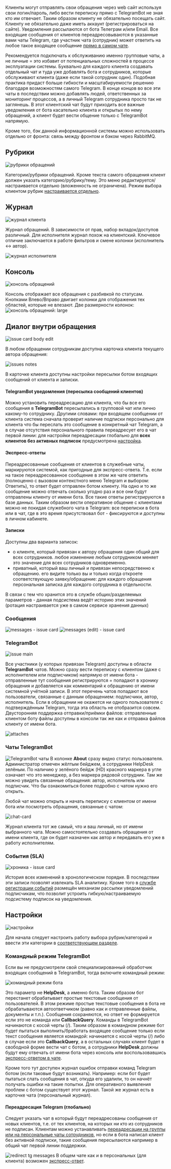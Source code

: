 Клиенты могут отправлять свои обращения через web сайт используя свои логин/пароль, либо вести переписку прямо с TelegramBot не зная кто им отвечает. Таким образом клиенту не обязательно посещать сайт. Клиенту не обязательно даже иметь аккаунт (регистрироваться на сайте). Уведомления рассылаются от бота Телеграм и/или Email. Все входящие сообщения от клиентов переадресовываются в указанные вами чаты Telegram, где участник чата (сотрудник) может ответить на любое такое входящее сообщение [прямо в самом чате](https://github.com/badhitman/BlankCRM/tree/main/micro-services/HelpDeskService#%D1%8D%D0%BA%D1%81%D0%BF%D1%80%D0%B5%D1%81%D1%81-%D0%BE%D1%82%D0%B2%D0%B5%D1%82%D1%8B).

Рекомендуется подключать к обслуживанию именно групповые чаты, а не личные = это избавит от потенциальных сложностей в процессе эксплуатации системы. Буквально для каждого клиента создавать отдельный чат и туда уже добавлять бота и сотрудников, которые обслуживают клиента (даже если такой сотрудник один). Подобная практика придаст больше гибкости и масштабируемости решению благодаря возможностям самого Telegram. В конце концов во все эти чаты в последствии можно добавлять людей, ответственных за мониторинг процессов, а в личный Telegram сотрудника просто так не заглянешь. В этот клиентский чат будут приходить все важные уведомления от бота касательно клиента и открытых по нему обращений, а клиент будет вести общение только с TelegramBot напрямую.

Кроме того, бэк данной информационной системы можно использовать отдельно от фронта: связь между фронтом и бэком через RabbitMQ.

## Рубрики
![рубрики обращений](img/rubric-view.png)

Категории/рубрики обращений. Кроме текста самого обращения клиент должен указать категорию/рубрику/тему. Это меню редактируется/настраивается отдельно (вложенность не ограничена). Режим выбора клиентом рубрик [настраивается отдельно](https://github.com/badhitman/BlankCRM/tree/main/micro-services/HelpDeskService#%D0%BD%D0%B0%D1%81%D1%82%D1%80%D0%BE%D0%B9%D0%BA%D0%B8).

## Журнал
![журнал клиента](img/journal.png)

Журнал обращений. В зависимости от прав, набор вкладок/доступов различный.
Для исполнителя журнал похож на клиентский. Ключевое отличие заключается в работе фильтров и смене колонки (исполнитель <-> автор).

![журнал исполнителя](img/journal-executor.png)

## Консоль
![консоль обращений](img/console-issues.png)

Консоль отображает все обращения с разбивкой по статусам. Кнопками Влево/Вправо двигает колонки для отображения тех областей, которые не влезают. Две размерности колонок:
![консоль обращений: large](img/console-issues-large.png)

## Диалог внутри обращения
![issue card body edit](img/issue-card-edit-body.png)

В любом обращении сотрудникам доступна карточка клиента текущего автора обращения:

![issues notes](img/issues-notes.png)

В карточке клиента доступны настройки пересылки ботом входящих сообщений от клиента и записки.

#### TelegramBot уведомления (пересылка сообщений клиентов)
Можно установить переадресацию для клиента, что бы все его сообщения в **TelegramBot** пересылались в групповой чат или лично какому-то сотруднику. Другими словами: при входящем сообщении от клиента система сначала проверит наличие подписки персонально для клиента что бы переслать это сообщение в конкретный чат Telegram, а в случае отсутствия персонального правила переадресует его в чат первой линии: для настройки переадресации глобально для **всех клиентов без активных подписок** предусмотрена [настройка](https://github.com/badhitman/BlankCRM/tree/main/micro-services/HelpDeskService#%D0%BF%D0%B5%D1%80%D0%B5%D0%B0%D0%B4%D1%80%D0%B5%D1%81%D0%B0%D1%86%D0%B8%D1%8F-telegram-%D0%B3%D0%BB%D0%BE%D0%B1%D0%B0%D0%BB%D1%8C%D0%BD%D0%BE). 

#### Экспресс-ответы
Переадресованные сообщения от клиентов в служебные чаты, маркируются системой, как пригодные для экспресс-ответа. Т.е. если на такое переадресованное сообщение в этом же чате ответить (полноценно с вызовом контекстного меню Telegram и выбором: Ответить), то ответ будет отправлен ботом клиенту. На одно и то же сообщение можно отвечать сколько угодно раз и все они будут отправлены клиенту от имени бота. Все такие ответы регистрируются в базе данных. Таким образом вести оперативное общение с клиентами можно не покидая служебного чата в Telegram: все переписки в бота или в чат, где в это время присутствовал бот - фиксируются и доступны в личном кабинете.

#### Записки
Доступны два варианта записок:
- о клиенте, который привязан к автору обращения один общий для всех сотрудников. любое изменение любым сотрудником меняет это значение для всех сотрудников одновременно.
- приватный, который ваш личный и привязан непосредственно к обращению. его видите только вы и только когда откроете соответствующую заявку/обращение: для каждого обращения персональная записка для каждого сотрудника в отдельности.

В связи с тем что хранится это в службе общих/разделяемых параметров - данная подсистема ведёт историю этих значений (ротация настраивается уже в самом сервисе хранения данных)

### Сообщения
![messages - issue card](img/issue-card-messages.png)
![messages (edit) - issue card](img/issue-card-messages-edit.png)

### TelegramBot
![issue main](img/issue-main.png)

Все участники (у которых привязан Telegram) доступны в области **TelegramBot** чатов. Можно сразу вести переписку с клиентом (даже с исполнителем или подписчиком) напрямую от имени бота - отправленные тут сообщения регистрируются = попадают в хронику обращения и добавляется как комментарий к обращению от имени системной учётной записи. В этот перечень чатов попадают все пользователи, связанные с данным обращением: подписчики, автор, исполнитель. Если в обращении не окажется ни одного пользователя с подтверждённым Telegram, тогда эта область не отобразится совсем.
Двусторонняя поддержка отправки/приёмки файлов: отправленные клиентом боту файлы доступны в консоли так же как и отправка файлов клиенту от имени бота.

![attaches](img/telegram-messages-attaches.png)

### Чаты TelegramBot
![TelegramBot чаты](img/telegram-chats.png)
В колонке **About** сразу видно статус пользователя. Администратор отмечен жёлтым бейджем, а сотрудники HelpDesk зелёным. По наличию у зелёного бейдж (HD) красного маркера в угле означает что это менеджер, а без маркера рядовой сотрудник. Там же можно увидеть связанные обращения: автор, исполнитель или подписчик. Что бы ознакомиться более подробно с чатом нужно его открыть.

Любой чат можно открыть и начать переписку с клиентом от имени бота или посмотреть обращения, связанные с чатом:

![chat-card](img/chat-card-page.png)

Журнал клиента тот же самый, что и ваш личный, но от имени выбранного чата. Можно самостоятельно создавать обращения от имени клиента, где он будет назначен как автор и передавать его уже в работу исполнителям.

### События (SLA)
![хроника - issue card](img/issue-card-pulse-journal.png)

История всех изменений в хронологическом порядке. В последствии эти записи позволят извлекать SLA аналитику. Кроме того в [службе регистрации событий](/HelpDeskService/Services/Receives/issues/pulse/PulseIssueReceive.cs) размещён механизм рассылки уведомлений подписчикам, что позволит устроить гибкую/настраиваемую подсистему подписок на уведомления.

## Настройки
![настройки](img/configs.png)

Для начала следует настроить работу выбора рубрик/категорий и ввести эти категории в [соответствующем разделе](https://github.com/badhitman/BlankCRM/tree/main/micro-services/HelpDeskService#%D1%80%D1%83%D0%B1%D1%80%D0%B8%D0%BA%D0%B8).

### Командный режим TelegramBot
Если вы не предусмотрели свой специализированный обработчик входящих сообщений в TelegramBot, тогда включите командный режим:

![командный режим бота](img/config-tg-command-mode.png)

Это параметр не **HelpDesk**, а именно бота. Таким образом бот перестанет обрабатывает простые текстовые сообщения от пользователей. В этом режиме простые текстовые сообщения в бота не обрабатываются автоответчиком (равно как и отправленные файлы, документы и т.п.). Сообщения сохраняются, но ответ не формируется если это не команда или **CallbackQuery**. Команды в TelegramBot начинаются с косой черты (/). Таким образом в командном режиме бот будет пытаться выполнить/бработать входящее сообщение только если текст сообщения является командой: начинается с косой черты (/) либо в случае если это **CallbackQuery**, а в остальных случаях клиент будет в свободной форме вести чат с ботом, а сотрудники **HelpDesk** должны будут ему отвечать от имени бота через консоль или воспользовавшись [экспресс-ответом в чате](https://github.com/badhitman/BlankCRM/tree/main/micro-services/HelpDeskService#%D1%8D%D0%BA%D1%81%D0%BF%D1%80%D0%B5%D1%81%D1%81-%D0%BE%D1%82%D0%B2%D0%B5%D1%82%D1%8B).

Кроме того тут доступен журнал ошибок отправки команд Telegram ботом (если таковые будут возникать). Например: если бот будет пытаться слать сообщения в чат, откуда его удалили, то он начнёт получать ошибки на такие попытки. Для оперативного выявления проблем с ботом существует этот журнал. Такой же журнал есть в карточке чата (персональный журнал).

#### Переадресация Telegram (глобально)
Следует указать чат в который будут переадресованы сообщения от новых клиентов, т.е. от тех клиентов, на которых ни кто из сотрудников не подписан. Клиентам можно устанавливать [переадресации на группы или на персональные чаты сотрудников](https://github.com/badhitman/BlankCRM/tree/main/micro-services/HelpDeskService#telegrambot-%D1%83%D0%B2%D0%B5%D0%B4%D0%BE%D0%BC%D0%BB%D0%B5%D0%BD%D0%B8%D1%8F-%D0%BF%D0%B5%D1%80%D0%B5%D1%81%D1%8B%D0%BB%D0%BA%D0%B0-%D1%81%D0%BE%D0%BE%D0%B1%D1%89%D0%B5%D0%BD%D0%B8%D0%B9-%D0%BA%D0%BB%D0%B8%D0%B5%D0%BD%D1%82%D0%BE%D0%B2), но если в бота написал клиент без активной подписки, такие сообщения пересылаются например в общий чат первой линии поддержки.

![redirect tg messages](img/config-helpdesk-anon.png)
В общем чате как и в персональных (для клиента) возможен [экспресс-ответ](https://github.com/badhitman/BlankCRM/tree/main/micro-services/HelpDeskService#%D1%8D%D0%BA%D1%81%D0%BF%D1%80%D0%B5%D1%81%D1%81-%D0%BE%D1%82%D0%B2%D0%B5%D1%82%D1%8B).